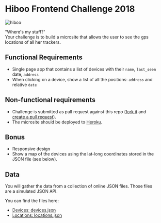 # Hiboo Frontend Challenge 2018

![hiboo](http://hiboo-preprod.herokuapp.com/assets/logo-1dc0622627df9b16cfe34026f48b408ddcb2e08b4186fd5f13841a39d0d0c4cd.png)

"Where's my stuff?"  
Your challenge is to build a microsite that allows the user to see the gps locations of all her trackers.

## Functional Requirements
- Single page app that contains a list of devices with their `name`, `last_seen` date, `address`
- When clicking on a device, show a list of all the positions: `address` and relative `date`


## Non-functional requirements

- Challenge is submitted as pull request against this repo ([fork it](https://help.github.com/articles/fork-a-repo/) and [create a pull request](https://help.github.com/articles/creating-a-pull-request-from-a-fork/)).
- The microsite should be deployed to [Heroku](https://devcenter.heroku.com/articles/getting-started-with-nodejs).


## Bonus
- Responsive design
- Show a map of the devices using the lat-long coordinates stored in the JSON file (see below).
  
## Data

You will gather the data from a collection of online JSON files. 
Those files are a simulated JSON API.

You can find the files here:
 - [Devices: devices.json](TODO)
 - [Locations: locations.json](TODO)

